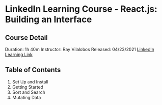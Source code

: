 # LinkedIn Learning Course - React.js: Building an Interface
## Course Detail
Duration: 1h 40m
Instructor: Ray Vilalobos
Released: 04/23/2021
[LinkedIn Learning Link](https://www.linkedin.com/learning-login/share?forceAccount=false&redirect=https%3A%2F%2Fwww.linkedin.com%2Flearning%2Freact-js-building-an-interface-8551484%3Ftrk%3Dshare_ent_url%26shareId%3DuPiws%252FRrRAmdEwWFQQTZLA%253D%253D)

## Table of Contents
1. Set Up and Install
2. Getting Started
3. Sort and Search
4. Mutating Data

